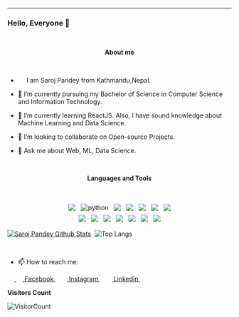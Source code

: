 ***********************************
### Hello, Everyone 👋
<!--
**sarojp33/sarojp3603** is a ✨ _special_ ✨ repository because its `README.md` (this file) appears on your GitHub profile.-->
&nbsp;&nbsp;&nbsp;&nbsp;&nbsp;&nbsp;&nbsp;&nbsp;&nbsp;&nbsp;&nbsp;&nbsp;&nbsp;&nbsp;&nbsp;&nbsp;&nbsp;&nbsp;&nbsp;&nbsp;&nbsp;&nbsp;&nbsp;&nbsp;&nbsp;&nbsp;&nbsp;&nbsp;&nbsp;&nbsp;&nbsp;&nbsp;&nbsp;&nbsp;&nbsp;&nbsp;&nbsp;&nbsp;&nbsp;&nbsp;&nbsp;&nbsp;&nbsp;&nbsp;&nbsp;&nbsp;&nbsp;&nbsp;&nbsp;&nbsp;&nbsp;&nbsp;<p align="center"><b>About me</b></p> <br>

- <img src ="https://s3.amazonaws.com/pix.iemoji.com/images/emoji/apple/ios-12/256/boy-light-skin-tone.png" height= 15px width = 15px> I am Saroj Pandey from Kathmandu,Nepal.

- 🔭 I’m currently pursuing my Bachelor of Science in Computer Science and Information Technology.

- 🌱 I’m currently learning ReactJS. Also, I have sound knowledge about Machine Learning and Data Science.

- 👯 I’m looking to collaborate on Open-source Projects.

- 💬 Ask me about Web, ML, Data Science.

&nbsp;&nbsp;&nbsp;&nbsp;&nbsp;&nbsp;&nbsp;&nbsp;&nbsp;&nbsp;&nbsp;&nbsp;&nbsp;&nbsp;&nbsp;&nbsp;&nbsp;&nbsp;&nbsp;&nbsp;&nbsp;&nbsp;&nbsp;&nbsp;&nbsp;&nbsp;&nbsp;&nbsp;&nbsp;&nbsp;&nbsp;&nbsp;&nbsp;&nbsp;&nbsp;&nbsp;&nbsp;&nbsp;&nbsp;&nbsp;&nbsp;&nbsp;&nbsp;&nbsp;&nbsp;&nbsp;&nbsp;&nbsp;&nbsp;&nbsp;&nbsp;&nbsp;&nbsp;&nbsp;&nbsp;&nbsp;&nbsp;&nbsp;&nbsp;&nbsp;&nbsp;&nbsp;&nbsp;<p align="center"><b>Languages and Tools</b></p> <br>

<p align="center">
 <img src="https://img.shields.io/badge/Python-3776AB?style=for-the-badge&logo=python&logoColor=white" style="vertical-align:top; margin:4px">
 <img src="https://img.shields.io/badge/JavaScript-323330?style=for-the-badge&logo=javascript&logoColor=F7DF1E" alt="python" style="vertical-align:top; margin:4px">
 <img src="https://img.shields.io/badge/C%2B%2B-00599C?style=for-the-badge&logo=c%2B%2B&logoColor=white" style="vertical-align:top; margin:4px">
 <img src="https://img.shields.io/badge/React-20232A?style=for-the-badge&logo=react&logoColor=61DAFB" style="vertical-align:top; margin:4px">
 <img src="https://img.shields.io/badge/HTML5-E34F26?style=for-the-badge&logo=html5&logoColor=white" style="vertical-align:top; margin:4px">
 <img src="https://img.shields.io/badge/CSS3-1572B6?style=for-the-badge&logo=css3&logoColor=white" style="vertical-align:top; margin:4px">
 <img src="https://img.shields.io/badge/TensorFlow-FF6F00?style=for-the-badge&logo=TensorFlow&logoColor=white" style="vertical-align:top; margin:4px"><br>
 <img src="https://img.shields.io/badge/Keras-D00000?style=for-the-badge&logo=Keras&logoColor=white" style="vertical-align:top; margin:4px">
 <img src="https://img.shields.io/badge/scikit_learn-F7931E?style=for-the-badge&logo=scikit-learn&logoColor=white" style="vertical-align:top; margin:4px">
 <img src="https://img.shields.io/badge/Numpy-777BB4?style=for-the-badge&logo=numpy&logoColor=white" style="vertical-align:top; margin:4px">
 <img src="	https://img.shields.io/badge/Pandas-2C2D72?style=for-the-badge&logo=pandas&logoColor=white" style="vertical-align:top; margin:4px">
 <img src="https://img.shields.io/badge/MySQL-005C84?style=for-the-badge&logo=mysql&logoColor=white" style="vertical-align:top; margin:4px">
 <img src="https://img.shields.io/badge/Git-F05032?style=for-the-badge&logo=git&logoColor=white" style="vertical-align:top; margin:4px">
 <img src="https://img.shields.io/badge/Jupyter-F37626.svg?&style=for-the-badge&logo=Jupyter&logoColor=white" style="vertical-align:top; margin:4px">
</p>


[![Saroj Pandey Github Stats](https://github-readme-stats.vercel.app/api?username=sarojp3&show_icons=true&title_color=fff&icon_color=79ff97&text_color=9f9f9f&bg_color=151515)](https://github.com/sarojp3)
&nbsp;![Top Langs](https://github-readme-stats.anuraghazra1.vercel.app/api/top-langs/?username=sarojp3&layout=compact&theme=radical)

<br /> 

- 📫 How to reach me:<br>

&nbsp;&nbsp;&nbsp;&nbsp;<a href = "https://www.facebook.com/sarojp2580?ref=bookmarks" target="_blank"> <img src = "https://cdn1.iconfinder.com/data/icons/logotypes/32/square-facebook-256.png" height= 15px width = 15px> Facebook </a>&nbsp;&nbsp;
<a href = "https://www.instagram.com/saroj_pandey79" target="_blank"><img src = "https://image.flaticon.com/icons/svg/174/174855.svg" height= 15px width = 15px> Instagram </a>&nbsp;&nbsp;
<a href = "https://www.linkedin.com/in/saroj-pandey-15a417178/" target="_blank"><img src = "https://image.flaticon.com/icons/svg/174/174857.svg" height= 15px width = 15px> Linkedin </a>&nbsp;&nbsp;

**Visitors Count** 

![VisitorCount](https://profile-counter.glitch.me/{sarojp3}/count.svg)


